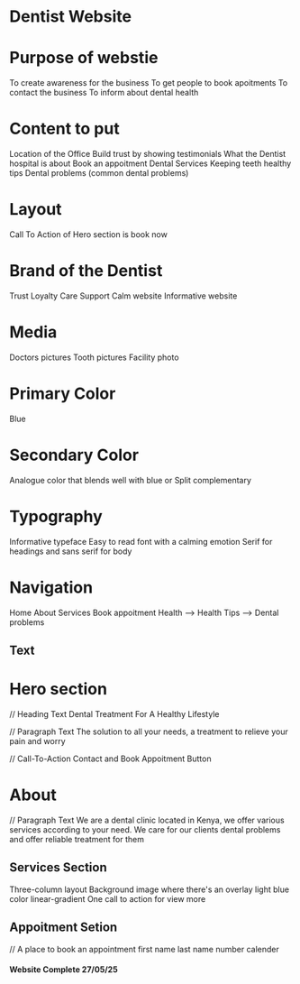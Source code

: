 # Dentist Website

# Purpose of webstie
To create awareness for the business
To get people to book apoitments
To contact the business
To inform about dental health

# Content to put
Location of the Office
Build trust by showing testimonials
What the Dentist hospital is about
Book an appoitment
Dental Services
Keeping teeth healthy tips
Dental problems (common dental problems)

# Layout
Call To Action of Hero section is book now

# Brand of the Dentist
Trust
Loyalty 
Care
Support
Calm website
Informative website

# Media
Doctors pictures
Tooth pictures
Facility photo

# Primary Color
Blue

# Secondary Color
Analogue color that blends well with blue or Split complementary

# Typography
Informative typeface
Easy to read font with a calming emotion
Serif for headings and sans serif for body

# Navigation
Home
About
Services
Book appoitment
Health --> Health Tips --> Dental problems

## Text

# Hero section
// Heading Text
Dental Treatment For A Healthy Lifestyle

// Paragraph Text
The solution to all your needs, a treatment to relieve your pain and worry

// Call-To-Action
Contact and Book Appoitment Button

# About
// Paragraph Text
We are a dental clinic located in Kenya, we offer various services according to your need. We care for our clients dental problems and offer reliable treatment for them

## Services Section
Three-column layout
Background image where there's an overlay light blue color linear-gradient
One call to action for view more

## Appoitment Setion
// A place to book an appointment
first name
last name
number
calender

#### Website Complete 27/05/25 